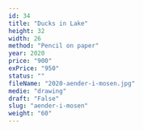 ```yaml
---
id: 34
title: "Ducks in Lake"
height: 32
width: 26
method: "Pencil on paper"
year: 2020
price: "900"
exPrice: "950"
status: ""
fileName: "2020-aender-i-mosen.jpg"
medie: "drawing"
draft: "False"
slug: "aender-i-mosen"
weight: "60"
---
```


